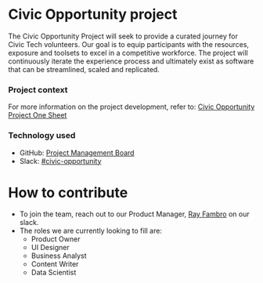 # Civic Opportunity project

The Civic Opportunity Project will seek to provide a curated journey for Civic Tech volunteers. Our goal is to equip participants with the resources, exposure and toolsets to excel in a competitive workforce. The project will continuously iterate the experience process and ultimately exist as software that can be streamlined, scaled and replicated.

### Project context

For more information on the project development, refer to: [Civic Opportunity Project One Sheet](https://docs.google.com/document/d/1E4JIMNX9GgD_VcLqcnJCmR8kCnVi1GmgKCoKH9H71Cs/edit?ts=5ef27a61)

### Technology used

- GitHub: [Project Management Board](https://github.com/hackforla/civic-opportunity/projects/1)
- Slack: [#civic-opportunity](https://hackforla.slack.com/archives/C016CJZ8VTN)

# How to contribute

- To join the team, reach out to our Product Manager, [Ray Fambro](https://hackforla.slack.com/team/U015QPJS34M) on our slack.
- The roles we are currently looking to fill are:
  - Product Owner
  - UI Designer
  - Business Analyst
  - Content Writer
  - Data Scientist
  

